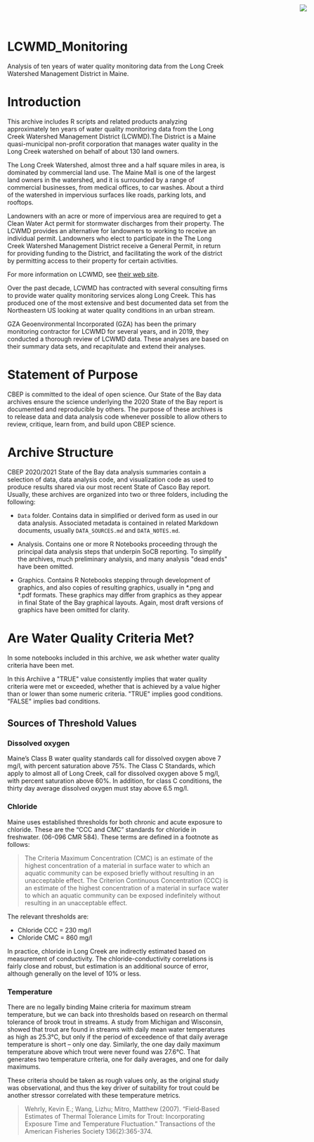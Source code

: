 # LCWMD_Monitoring

<img
    src="https://www.cascobayestuary.org/wp-content/uploads/2014/04/logo_sm.jpg"
    style="position:absolute;top:10px;right:50px;" />


Analysis of ten years of water quality monitoring data from the Long Creek
Watershed Management District in Maine.

# Introduction
This archive includes R scripts and related products analyzing approximately ten
years of water quality monitoring data from the Long Creek Watershed Management
District (LCWMD).The District is a Maine quasi-municipal non-profit corporation
that manages water quality in the Long Creek watershed on behalf of about 130
land owners.

The Long Creek Watershed, almost three and a half square miles in area, is
dominated by commercial land use. The Maine Mall is one of the largest land
owners in the watershed, and it is surrounded by a range of commercial
businesses, from medical offices, to car washes.  About a third of the watershed
in impervious surfaces like roads, parking lots, and rooftops.

Landowners with an acre or more of impervious area are required to get a Clean
Water Act permit for stormwater discharges from their property.  The LCWMD
provides an alternative for landowners to working to receive an individual
permit. Landowners who elect to participate in the The Long Creek Watershed
Management District receive a General Permit, in return for providing funding to
the District, and facilitating the work of the district by permitting access to
their property for certain activities.

For more information on LCWMD, see [their web site](https://restorelongcreek.org).

Over the past decade, LCWMD has contracted with several consulting firms to
provide  water quality monitoring services along Long Creek.  This has produced
one of the most extensive and best documented data set from the Northeastern US 
looking at water quality conditions in an urban stream.

GZA Geoenvironmental Incorporated (GZA) has been the primary monitoring
contractor for LCWMD for several years, and in 2019, they conducted a thorough
review of LCWMD data. These analyses are based on their summary data sets, and
recapitulate and extend their analyses.

# Statement of Purpose
CBEP is committed to the ideal of open science.  Our State of the Bay data
archives ensure the science underlying the 2020 State of the Bay report is
documented and reproducible by others. The purpose of these archives is to
release  data and data analysis code whenever possible to allow others to
review, critique, learn from, and build upon CBEP science.

# Archive Structure
CBEP 2020/2021 State of the Bay data analysis summaries contain a selection of 
data,  data analysis code, and visualization code as used to produce 
results shared via our most recent State of Casco Bay report. Usually, these
archives are organized into two or three folders, including the following:

- `Data`  folder.  Contains data in simplified or derived form as used in our
data  analysis.  Associated metadata is contained in related Markdown documents,
usually `DATA_SOURCES.md` and `DATA_NOTES.md`.

- Analysis.  Contains one or more R Notebooks proceeding through the principal
data analysis steps that underpin SoCB reporting. To simplify the archives,
much preliminary analysis, and many analysis "dead ends" have been omitted. 

- Graphics.  Contains R Notebooks stepping through development of graphics, and
also copies of resulting graphics, usually in \*.png and \*.pdf formats.  These
graphics may differ from graphics as they appear in final State of the Bay
graphical layouts. Again, most draft versions of graphics have been omitted for 
clarity.

# Are Water Quality Criteria Met?
In some notebooks included in this archive, we ask  whether water quality 
criteria have been  met.

In this Archiive a "TRUE" value consistently implies that water quality criteria
were met or exceeded, whether that is achieved by a value higher than or lower
than some numeric criteria.  "TRUE" implies good conditions.  "FALSE" implies 
bad conditions.
    
## Sources of Threshold Values  
### Dissolved oxygen
Maine’s Class B water quality standards call for dissolved oxygen above 7 mg/l,
with percent saturation above 75%. The Class C Standards, which apply to almost
all of Long Creek, call for dissolved oxygen above 5 mg/l, with percent
saturation above 60%. In addition, for class C conditions, the thirty day
average dissolved oxygen must stay above 6.5 mg/l.

### Chloride
Maine uses established thresholds for both chronic and acute exposure to
chloride. These are the “CCC and CMC” standards for chloride in freshwater.
(06-096 CMR 584). These terms are defined in a footnote as follows:

>   The Criteria Maximum Concentration (CMC) is an estimate of the highest
    concentration of a material in surface water to which an aquatic community
    can be exposed briefly without resulting in an unacceptable effect. The
    Criterion Continuous Concentration (CCC) is an estimate of the highest
    concentration of a material in surface water to which an aquatic community
    can be exposed indefinitely without resulting in an unacceptable effect.

The relevant thresholds are:

*   Chloride CCC  = 230  mg/l
*   Chloride CMC  = 860  mg/l

In practice, chloride in Long Creek are indirectly estimated based on 
measurement of conductivity.  The chloride-conductivity correlations is fairly
close and robust, but estimation is an additional source of error, although 
generally on the level of 10% or less.

### Temperature
There are no legally binding Maine criteria for maximum stream temperature, but
we can back into thresholds based on research on thermal tolerance of brook
trout in streams. A study from Michigan and Wisconsin, showed that trout are
found in streams with daily mean water temperatures as high as 25.3°C, but only
if the period of exceedence of that daily average temperature is short – only
one day. Similarly, the one day daily maximum temperature above which trout were
never found was 27.6°C. That generates two temperature criteria, one for daily
averages, and one for daily maximums. 

These criteria should be taken as rough values only, as the  original study was
observational, and thus the key driver of suitability for trout could be
another stressor correlated with these temperature metrics.

>  Wehrly, Kevin E.; Wang, Lizhu; Mitro, Matthew (2007). “Field‐Based Estimates
   of Thermal Tolerance Limits for Trout: Incorporating Exposure Time and
   Temperature Fluctuation.” Transactions of the American Fisheries Society
   136(2):365-374.


